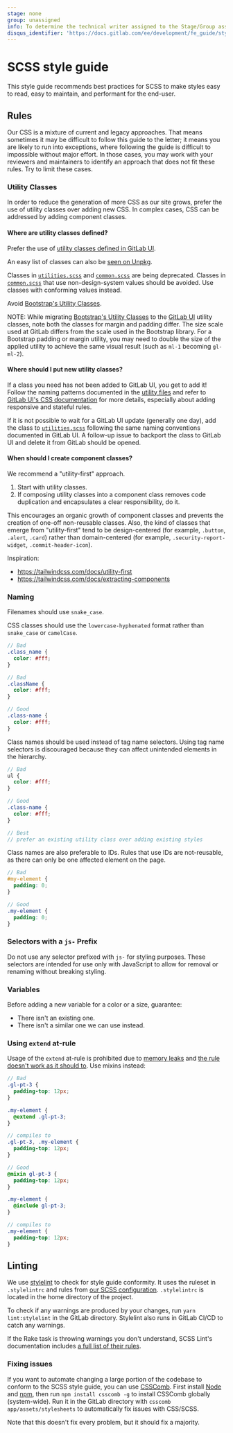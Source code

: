 ```yaml
---
stage: none
group: unassigned
info: To determine the technical writer assigned to the Stage/Group associated with this page, see https://about.gitlab.com/handbook/engineering/ux/technical-writing/#assignments
disqus_identifier: 'https://docs.gitlab.com/ee/development/fe_guide/style_guide_scss.html'
---
```


# SCSS style guide

This style guide recommends best practices for SCSS to make styles easy to read,
easy to maintain, and performant for the end-user.

## Rules

Our CSS is a mixture of current and legacy approaches. That means sometimes it may be difficult to follow this guide to the letter; it means you are likely to run into exceptions, where following the guide is difficult to impossible without major effort. In those cases, you may work with your reviewers and maintainers to identify an approach that does not fit these rules. Try to limit these cases.

### Utility Classes

In order to reduce the generation of more CSS as our site grows, prefer the use of utility classes over adding new CSS. In complex cases, CSS can be addressed by adding component classes.

#### Where are utility classes defined?

Prefer the use of [utility classes defined in GitLab UI](https://gitlab.com/gitlab-org/gitlab-ui/-/blob/main/doc/css.md#utilities).

<!-- vale gitlab.Spelling = NO -->

An easy list of classes can also be [seen on Unpkg](https://unpkg.com/browse/@gitlab/ui/src/scss/utilities.scss).

<!-- vale gitlab.Spelling = YES -->

Classes in [`utilities.scss`](https://gitlab.com/gitlab-org/gitlab/-/blob/master/app/assets/stylesheets/utilities.scss) and [`common.scss`](https://gitlab.com/gitlab-org/gitlab/-/blob/master/app/assets/stylesheets/framework/common.scss) are being deprecated.
Classes in [`common.scss`](https://gitlab.com/gitlab-org/gitlab/-/blob/master/app/assets/stylesheets/framework/common.scss) that use non-design-system values should be avoided. Use classes with conforming values instead.

Avoid [Bootstrap's Utility Classes](https://getbootstrap.com/docs/4.3/utilities/).

NOTE:
While migrating [Bootstrap's Utility Classes](https://getbootstrap.com/docs/4.3/utilities/)
to the [GitLab UI](https://gitlab.com/gitlab-org/gitlab-ui/-/blob/main/doc/css.md#utilities)
utility classes, note both the classes for margin and padding differ. The size scale used at
GitLab differs from the scale used in the Bootstrap library. For a Bootstrap padding or margin
utility, you may need to double the size of the applied utility to achieve the same visual
result (such as `ml-1` becoming `gl-ml-2`).

#### Where should I put new utility classes?

If a class you need has not been added to GitLab UI, you get to add it! Follow the naming patterns documented in the [utility files](https://gitlab.com/gitlab-org/gitlab-ui/-/tree/main/src/scss/utility-mixins) and refer to [GitLab UI's CSS documentation](https://gitlab.com/gitlab-org/gitlab-ui/-/blob/main/doc/contributing/adding_css.md#adding-utility-mixins) for more details, especially about adding responsive and stateful rules.

If it is not possible to wait for a GitLab UI update (generally one day), add the class to [`utilities.scss`](https://gitlab.com/gitlab-org/gitlab/-/blob/master/app/assets/stylesheets/utilities.scss) following the same naming conventions documented in GitLab UI. A follow-up issue to backport the class to GitLab UI and delete it from GitLab should be opened.

#### When should I create component classes?

We recommend a "utility-first" approach.

1. Start with utility classes.
1. If composing utility classes into a component class removes code duplication and encapsulates a clear responsibility, do it.

This encourages an organic growth of component classes and prevents the creation of one-off non-reusable classes. Also, the kind of classes that emerge from "utility-first" tend to be design-centered (for example, `.button`, `.alert`, `.card`) rather than domain-centered (for example, `.security-report-widget`, `.commit-header-icon`).

Inspiration:

- <https://tailwindcss.com/docs/utility-first>
- <https://tailwindcss.com/docs/extracting-components>

### Naming

Filenames should use `snake_case`.

CSS classes should use the `lowercase-hyphenated` format rather than
`snake_case` or `camelCase`.

```scss
// Bad
.class_name {
  color: #fff;
}

// Bad
.className {
  color: #fff;
}

// Good
.class-name {
  color: #fff;
}
```

Class names should be used instead of tag name selectors.
Using tag name selectors is discouraged because they can affect
unintended elements in the hierarchy.

```scss
// Bad
ul {
  color: #fff;
}

// Good
.class-name {
  color: #fff;
}

// Best
// prefer an existing utility class over adding existing styles
```

Class names are also preferable to IDs. Rules that use IDs
are not-reusable, as there can only be one affected element on
the page.

```scss
// Bad
#my-element {
  padding: 0;
}

// Good
.my-element {
  padding: 0;
}
```

### Selectors with a `js-` Prefix

Do not use any selector prefixed with `js-` for styling purposes. These
selectors are intended for use only with JavaScript to allow for removal or
renaming without breaking styling.

### Variables

Before adding a new variable for a color or a size, guarantee:

- There isn't an existing one.
- There isn't a similar one we can use instead.

### Using `extend` at-rule

Usage of the `extend` at-rule is prohibited due to [memory leaks](https://gitlab.com/gitlab-org/gitlab/-/issues/323021) and [the rule doesn't work as it should to](https://sass-lang.com/documentation/breaking-changes/extend-compound). Use mixins instead:

```scss
// Bad
.gl-pt-3 {
  padding-top: 12px;
}

.my-element {
  @extend .gl-pt-3;
}

// compiles to
.gl-pt-3, .my-element {
  padding-top: 12px;
}

// Good
@mixin gl-pt-3 {
  padding-top: 12px;
}

.my-element {
  @include gl-pt-3;
}

// compiles to
.my-element {
  padding-top: 12px;
}
```

## Linting

We use [stylelint](https://stylelint.io) to check for style guide conformity. It uses the
ruleset in `.stylelintrc` and rules from [our SCSS configuration](https://gitlab.com/gitlab-org/frontend/gitlab-stylelint-config). `.stylelintrc` is located in the home directory of the project.

To check if any warnings are produced by your changes, run `yarn lint:stylelint` in the GitLab directory. Stylelint also runs in GitLab CI/CD to
catch any warnings.

If the Rake task is throwing warnings you don't understand, SCSS Lint's
documentation includes [a full list of their rules](https://stylelint.io/user-guide/rules/list/).

### Fixing issues

If you want to automate changing a large portion of the codebase to conform to
the SCSS style guide, you can use [CSSComb](https://github.com/csscomb/csscomb.js). First install
[Node](https://github.com/nodejs/node) and [npm](https://www.npmjs.com/), then run `npm install csscomb -g` to install
CSSComb globally (system-wide). Run it in the GitLab directory with
`csscomb app/assets/stylesheets` to automatically fix issues with CSS/SCSS.

Note that this doesn't fix every problem, but it should fix a majority.
